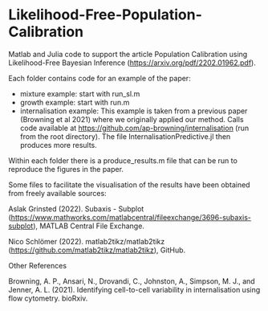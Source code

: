 # Likelihood-Free-Population-Calibration

Matlab and Julia code to support the article Population Calibration using Likelihood-Free Bayesian Inference (https://arxiv.org/pdf/2202.01962.pdf).

Each folder contains code for an example of the paper:

- mixture example: start with run_sl.m
- growth example: start with run.m
- internalisation example: This example is taken from a previous paper (Browning et al 2021) where we originally applied our method. 
                           Calls code available at https://github.com/ap-browning/internalisation (run from the root directory).
                           The file InternalisationPredictive.jl then produces more results.

Within each folder there is a produce_results.m file that can be run to reproduce the figures in the paper.

Some files to facilitate the visualisation of the results have been obtained from freely available sources:

Aslak Grinsted (2022). Subaxis - Subplot (https://www.mathworks.com/matlabcentral/fileexchange/3696-subaxis-subplot), 
MATLAB Central File Exchange. 

Nico Schlömer (2022). matlab2tikz/matlab2tikz (https://github.com/matlab2tikz/matlab2tikz), GitHub.

Other References

Browning, A. P., Ansari, N., Drovandi, C., Johnston, A., Simpson, M. J., and Jenner, A. L. (2021).
Identifying cell-to-cell variability in internalisation using flow cytometry. bioRxiv.

